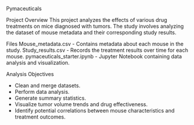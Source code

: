 Pymaceuticals


Project Overview
This project analyzes the effects of various drug treatments on mice diagnosed with tumors. The study involves analyzing the dataset of mouse metadata and their corresponding study results.

Files
Mouse_metadata.csv - Contains metadata about each mouse in the study.
Study_results.csv - Records the treatment results over time for each mouse.
pymaceuticals_starter.ipynb - Jupyter Notebook containing data analysis and visualization.

Analysis Objectives
- Clean and merge datasets.
- Perform data analysis.
- Generate summary statistics.
- Visualize tumor volume trends and drug effectiveness.
- Identify potential correlations between mouse characteristics and treatment outcomes.


